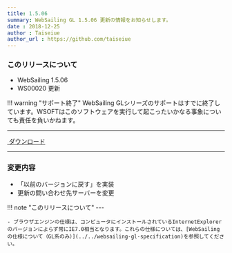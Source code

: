 ```yaml
---
title: 1.5.06
summary: WebSailing GL 1.5.06 更新の情報をお知らせします。
date : 2018-12-25
author : Taiseiue
author_url : https://github.com/taiseiue
---
```

### このリリースについて

* WebSailing 1.5.06
* WS00020 更新

!!! warning "サポート終了"
    WebSailing GLシリーズのサポートはすでに終了しています。WSOFTはこのソフトウェアを実行して起こったいかなる事象についても責任を負いかねます。

---
<a href="https://download.wsoft.ws/WS00020" class="btn btn-primary btn-lg"><i class="bi bi-download"></i>&nbsp;ダウンロード</a>

---

### 変更内容

* 「以前のバージョンに戻す」を実装
* 更新の問い合わせ先サーバーを変更

!!! note "このリリースについて"
    ---
    
    - ブラウザエンジンの仕様は、コンピュータにインストールされているInternetExplorerのバージョンによらず常にIE7.0相当となります。これらの仕様については、[WebSailingの仕様について（GL系のみ）](../../websailing-gl-specification)を参照してください。